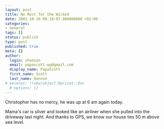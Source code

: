 ```yaml
---
layout: post
title: No Rest for the Wicked
date: 2001-10-16 08:10:07.000000000 +02:00
categories:
- General
tags: []
status: publish
type: post
published: true
meta: {}
author:
  login: shanson
  email: papascott-wp@gmail.com
  display_name: PapaScott
  first_name: Scott
  last_name: Hanson
# excerpt: !ruby/object:Hpricot::Doc
  # options: {}
---
```

<p>Christopher has no mercy, he was up at 6 am again today.</p>
<p>Mama's car is silver and looked like an airliner when she pulled into the driveway last night. And thanks to GPS, we know our house lies 50 m above sea level.</p>
